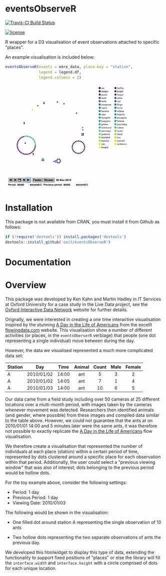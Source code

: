 # eventsObserveR

[![Travis-CI Build Status](https://travis-ci.org/ox-it/eventsObserveR.svg?branch=master)](https://travis-ci.org/ox-it/eventsObserveR)

[![license](https://img.shields.io/github/license/mashape/apistatus.svg)]()

R wrapper for a D3 visualisation of event observations attached to specific "places".

An example visualisation is included below:

```r
eventsObserveR(events = emre_data, place.key = "station",
               legend = legend.df,
               legend.columns = 2)
```

<img src="/vignettes/eventsObserver.gif" width="400px"></img>

# Installation

This package is not available from CRAN, you must install it from Github as follows:

```r
if (!require('devtools')) install.packages('devtools')
devtools::install_github('oxit/eventsObserveR')
```

# Documentation

<!-- Write me! !-->



# Overview

This package was developed by Ken Kahn and Martin Hadley in IT Services at Oxford University for a case study in the Live Data project, see the [Oxford Interactive Data Network](idn.web.ox.ac.uk) website for further details.

Orignally, we were interested in creating a one time interactive visualisation inspired by the stunning [A Day in the Life of Americans](https://flowingdata.com/2015/12/15/a-day-in-the-life-of-americans/) from the excellt [flowingdata.com](flowingdata.com) website. This visualisation show a number of different activities (or places, in the `eventsOberserR` verbiage) that people (one dot representing a single individual) move between during the day.

However, the data we visualised represented a much more complicated data set:

| Station  |     Day    |  Time | Animal | Count | Male  | Female | 
| -------| :--------: | :----:|:------:| :----:| :----:| :----: |
| A      | 2010/01/02 | 14:00 | ant    |   5   |   3   |   2    |
| A      | 2010/01/02 | 14:05 | ant    |   7   |   1   |   4    |
| A      | 2010/01/03 | 14:00 | ant    |   10  |   6   |   5    |

Our data came from a field study including over 50 cameras at 25 different locations over a multi-month period, with images taken by the cameras whenever movement was detected. Researchers then identified animals (and gender, where possible) from these images and compiled data similar to the table above. However, we could not guarantee that the ants at on 2010/01/01 14:00 and 5 minutes later were the same ants, it was therefore not possible to exactly replicate the [A Day in the Life of Americans](https://flowingdata.com/2015/12/15/a-day-in-the-life-of-americans/) flow visualisation.

We therefore create a visualisation that represented the number of individuals at each place (station) within a certain period of time, represented by dots clustered around a specific place for each observation within that period. Additionally, the user could select a "previous viewing window" that was also of interest; dots belonging to the previous period would be hollow dots.

For the toy example above, consider the following settings:

- Period: 1 day
- Previous Period: 1 day
- Viewing Date: 2010/01/03

The following would be shown in the visualisation:

- One filled dot around station A representing the single observation of 10 ants

- Two hollow dots representing the two separate observations of ants the previous day.

We developed this htmlwidget to display this type of data, extending the functionality to support fixed positions of "places" or else the library will fill the `interface.width` and `interface.height` with a circle comprised of dots for each unique location.





